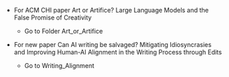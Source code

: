- For ACM CHI paper Art or Artifice? Large Language Models and the False Promise of Creativity 
  - Go to Folder Art_or_Artifice

- For new paper Can AI writing be salvaged? Mitigating Idiosyncrasies and Improving Human-AI Alignment in the Writing Process through Edits
  - Go to Writing_Alignment
